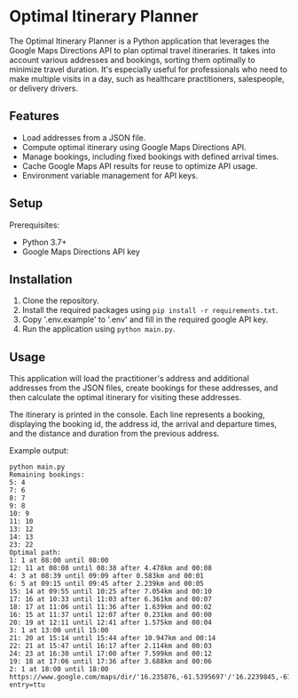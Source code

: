 # Optimal Itinerary Planner

The Optimal Itinerary Planner is a Python application that leverages the Google Maps Directions API to plan optimal travel itineraries. It takes into account various addresses and bookings, sorting them optimally to minimize travel duration. It's especially useful for professionals who need to make multiple visits in a day, such as healthcare practitioners, salespeople, or delivery drivers.


## Features
- Load addresses from a JSON file. 
- Compute optimal itinerary using Google Maps Directions API. 
- Manage bookings, including fixed bookings with defined arrival times.
- Cache Google Maps API results for reuse to optimize API usage.
- Environment variable management for API keys.


## Setup
Prerequisites:
- Python 3.7+
- Google Maps Directions API key

## Installation
1. Clone the repository.
2. Install the required packages using `pip install -r requirements.txt`.
3. Copy '.env.example' to '.env' and fill in the required google API key.
4. Run the application using `python main.py`.

## Usage

This application will load the practitioner's address and additional addresses from the JSON files, create bookings for these addresses, and then calculate the optimal itinerary for visiting these addresses.

The itinerary is printed in the console. Each line represents a booking, displaying the booking id, the address id, the arrival and departure times, and the distance and duration from the previous address.


Example output:
```
python main.py
Remaining bookings:
5: 4
7: 6
8: 7
9: 8
10: 9
11: 10
13: 12
14: 13
23: 22
Optimal path:
1: 1 at 08:00 until 08:00
12: 11 at 08:08 until 08:38 after 4.478km and 00:08
4: 3 at 08:39 until 09:09 after 0.583km and 00:01
6: 5 at 09:15 until 09:45 after 2.239km and 00:05
15: 14 at 09:55 until 10:25 after 7.054km and 00:10
17: 16 at 10:33 until 11:03 after 6.361km and 00:07
18: 17 at 11:06 until 11:36 after 1.639km and 00:02
16: 15 at 11:37 until 12:07 after 0.231km and 00:00
20: 19 at 12:11 until 12:41 after 1.575km and 00:04
3: 1 at 13:00 until 15:00
21: 20 at 15:14 until 15:44 after 10.947km and 00:14
22: 21 at 15:47 until 16:17 after 2.114km and 00:03
24: 23 at 16:30 until 17:00 after 7.599km and 00:12
19: 18 at 17:06 until 17:36 after 3.688km and 00:06
2: 1 at 18:00 until 18:00
https://www.google.com/maps/dir/'16.235876,-61.5395697'/'16.2239845,-61.5261854'/'16.2206519,-61.5230288'/'16.2169304,-61.5129364'/'16.2581168,-61.5221207'/'16.2405353,-61.5547241'/'16.2376369,-61.5673074'/'16.2391914,-61.5670872'/'16.2195303,-61.565522'/'16.235876,-61.5395697'/'16.2413581,-61.612037'/'16.2295509,-61.6251799'/'16.2606482,-61.6504672'/'16.2364314,-61.6575426'/'16.235876,-61.5395697'?entry=ttu
```